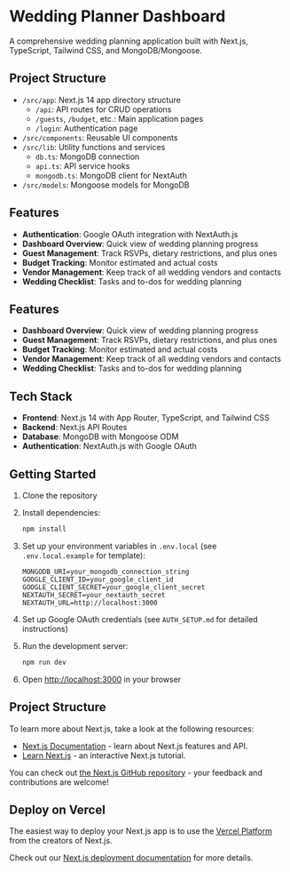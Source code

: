 # Wedding Planner Dashboard

A comprehensive wedding planning application built with Next.js, TypeScript, Tailwind CSS, and MongoDB/Mongoose.

## Project Structure

- `/src/app`: Next.js 14 app directory structure
  - `/api`: API routes for CRUD operations
  - `/guests`, `/budget`, etc.: Main application pages
  - `/login`: Authentication page
- `/src/components`: Reusable UI components
- `/src/lib`: Utility functions and services
  - `db.ts`: MongoDB connection
  - `api.ts`: API service hooks
  - `mongodb.ts`: MongoDB client for NextAuth
- `/src/models`: Mongoose models for MongoDB

## Features

- **Authentication**: Google OAuth integration with NextAuth.js
- **Dashboard Overview**: Quick view of wedding planning progress
- **Guest Management**: Track RSVPs, dietary restrictions, and plus ones
- **Budget Tracking**: Monitor estimated and actual costs
- **Vendor Management**: Keep track of all wedding vendors and contacts
- **Wedding Checklist**: Tasks and to-dos for wedding planning

## Features

- **Dashboard Overview**: Quick view of wedding planning progress
- **Guest Management**: Track RSVPs, dietary restrictions, and plus ones
- **Budget Tracking**: Monitor estimated and actual costs
- **Vendor Management**: Keep track of all wedding vendors and contacts
- **Wedding Checklist**: Tasks and to-dos for wedding planning

## Tech Stack

- **Frontend**: Next.js 14 with App Router, TypeScript, and Tailwind CSS
- **Backend**: Next.js API Routes
- **Database**: MongoDB with Mongoose ODM
- **Authentication**: NextAuth.js with Google OAuth

## Getting Started

1. Clone the repository
2. Install dependencies:
   ```bash
   npm install
   ```
3. Set up your environment variables in `.env.local` (see `.env.local.example` for template):
   ```
   MONGODB_URI=your_mongodb_connection_string
   GOOGLE_CLIENT_ID=your_google_client_id
   GOOGLE_CLIENT_SECRET=your_google_client_secret
   NEXTAUTH_SECRET=your_nextauth_secret
   NEXTAUTH_URL=http://localhost:3000
   ```
4. Set up Google OAuth credentials (see `AUTH_SETUP.md` for detailed instructions)

5. Run the development server:
   ```bash
   npm run dev
   ```
6. Open [http://localhost:3000](http://localhost:3000) in your browser

## Project Structure

To learn more about Next.js, take a look at the following resources:

- [Next.js Documentation](https://nextjs.org/docs) - learn about Next.js features and API.
- [Learn Next.js](https://nextjs.org/learn) - an interactive Next.js tutorial.

You can check out [the Next.js GitHub repository](https://github.com/vercel/next.js) - your feedback and contributions are welcome!

## Deploy on Vercel

The easiest way to deploy your Next.js app is to use the [Vercel Platform](https://vercel.com/new?utm_medium=default-template&filter=next.js&utm_source=create-next-app&utm_campaign=create-next-app-readme) from the creators of Next.js.

Check out our [Next.js deployment documentation](https://nextjs.org/docs/app/building-your-application/deploying) for more details.

